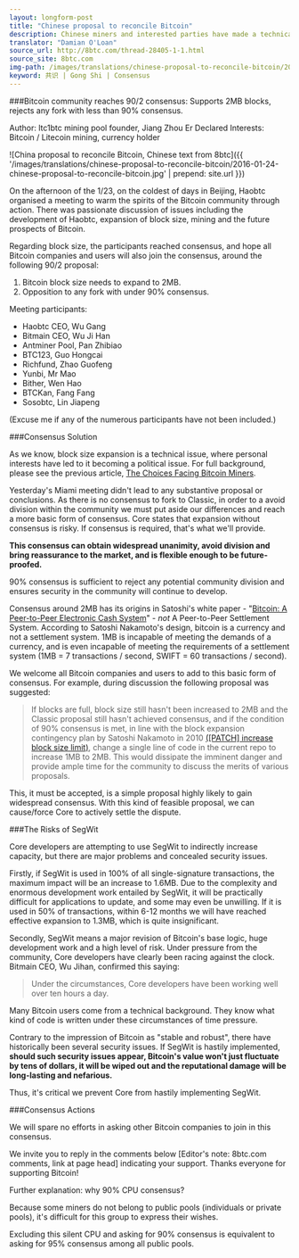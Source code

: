 ```yaml
---
layout: longform-post
title: "Chinese proposal to reconcile Bitcoin"
description: Chinese miners and interested parties have made a technical solution proposal to the block size debate. The proposal and responses are included below.
translator: "Damian O'Loan"
source_url: http://8btc.com/thread-28405-1-1.html
source_site: 8btc.com
img-path: /images/translations/chinese-proposal-to-reconcile-bitcoin/2016-01-24-chinese-proposal-to-reconcile-bitcoin.jpg
keyword: 共识 | Gong Shi | Consensus
---
```

###Bitcoin community reaches 90/2 consensus: Supports 2MB blocks, rejects any fork with less than 90% consensus.

Author: ltc1btc mining pool founder, Jiang Zhou Er
Declared Interests: Bitcoin / Litecoin mining, currency holder

![China proposal to reconcile Bitcoin, Chinese text from 8btc]({{ '/images/translations/chinese-proposal-to-reconcile-bitcoin/2016-01-24-chinese-proposal-to-reconcile-bitcoin.jpg' | prepend: site.url }})

On the afternoon of the 1/23, on the coldest of days in Beijing, Haobtc organised a meeting to warm the spirits of the Bitcoin community through action. There was passionate discussion of issues including the development of Haobtc, expansion of block size, mining and the future prospects of Bitcoin.

Regarding block size, the participants reached consensus, and hope all Bitcoin companies and users will also join the consensus, around the following 90/2 proposal:

1. Bitcoin block size needs to expand to 2MB.
2. Opposition to any fork with under 90% consensus.

Meeting participants:

- Haobtc CEO, Wu Gang
- Bitmain CEO, Wu Ji Han
- Antminer Pool, Pan Zhibiao
- BTC123, Guo Hongcai
- Richfund, Zhao Guofeng
- Yunbi, Mr Mao
- Bither, Wen Hao
- BTCKan, Fang Fang
- Sosobtc, Lin Jiapeng

(Excuse me if any of the numerous participants have not been included.)

###Consensus Solution

As we know, block size expansion is a technical issue, where personal interests have led to it becoming a political issue. For full background, please see the previous article, <a href="/the-choices-facing-bitcoin-miners/">The Choices Facing Bitcoin Miners</a>.

Yesterday's Miami meeting didn't lead to any substantive proposal or conclusions. As there is no consensus to fork to Classic, in order to a avoid division within the community we must put aside our differences and reach a more basic form of consensus. Core states that expansion without consensus is risky. If consensus is required, that's what we'll provide.

**This consensus can obtain widespread unanimity, avoid division and bring reassurance to the market, and is flexible enough to be future-proofed.**

90% consensus is sufficient to reject any potential community division and ensures security in the community will continue to develop.

Consensus around 2MB has its origins in Satoshi's white paper - "<a href="https://bitcoin.org/bitcoin.pdf" title="Bitcoin White Paper by Satoshi Nakamoto">Bitcoin: A Peer-to-Peer Electronic Cash System</a>" - *not* A Peer-to-Peer Settlement System. According to Satoshi Nakamoto's design, bitcoin is a currency and not a settlement system. 1MB is incapable of meeting the demands of a currency, and is even incapable of meeting the requirements of a settlement system (1MB = 7 transactions / second, SWIFT = 60 transactions / second).

We welcome all Bitcoin companies and users to add to this basic form of consensus. For example, during discussion the following proposal was suggested:

> If blocks are full, block size still hasn't been increased to 2MB and the Classic proposal still hasn't achieved consensus, and if the condition of 90% consensus is met, in line with the block expansion contingency plan by Satoshi Nakamoto in 2010 <a href="https://bitcoin.org/bitcoin.pdf" title="Block Size Expansion Patch">([PATCH] increase block size limit)</a>, change a single line of code in the current repo to increase 1MB to 2MB. This would dissipate the imminent danger and provide ample time for the community to discuss the merits of various proposals.

This, it must be accepted, is a simple proposal highly likely to gain widespread consensus. With this kind of feasible proposal, we can cause/force Core to actively settle the dispute.

###The Risks of SegWit

Core developers are attempting to use SegWit to indirectly increase capacity, but there are major problems and concealed security issues.

Firstly, if SegWit is used in 100% of all single-signature transactions, the maximum impact will be an increase to 1.6MB. Due to the complexity and enormous development work entailed by SegWit, it will be practically difficult for applications to update, and some may even be unwilling. If it is used in 50% of transactions, within 6-12 months we will have reached effective expansion to 1.3MB, which is quite insignificant.

Secondly, SegWit means a major revision of Bitcoin's base logic, huge development work and a high level of risk. Under pressure from the community, Core developers have clearly been racing against the clock. Bitmain CEO, Wu Jihan, confirmed this saying:

> Under the circumstances, Core developers have been working well over ten hours a day.

Many Bitcoin users come from a technical background. They know what kind of code is written under these circumstances of time pressure.

Contrary to the impression of Bitcoin as "stable and robust", there have historically been several security issues. If SegWit is hastily implemented, **should such security issues appear, Bitcoin's value won't just fluctuate by tens of dollars, it will be wiped out and the reputational damage will be long-lasting and nefarious.**

Thus, it's critical we prevent Core from hastily implementing SegWit.

###Consensus Actions

We will spare no efforts in asking other Bitcoin companies to join in this consensus.

We invite you to reply in the comments below [Editor's note: 8btc.com comments, link at page head] indicating your support. Thanks everyone for supporting Bitcoin!

Further explanation: why 90% CPU consensus?

Because some miners do not belong to public pools (individuals or private pools), it's difficult for this group to express their wishes.

Excluding this silent CPU and asking for 90% consensus is equivalent to asking for 95% consensus among all public pools.

